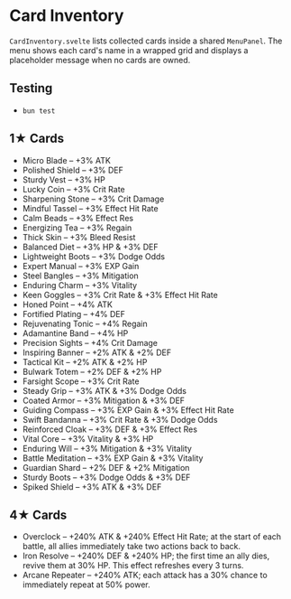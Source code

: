 # Card Inventory

`CardInventory.svelte` lists collected cards inside a shared `MenuPanel`. The
menu shows each card's name in a wrapped grid and displays a placeholder message
when no cards are owned.

## Testing
- `bun test`
## 1★ Cards
- Micro Blade – +3% ATK
- Polished Shield – +3% DEF
- Sturdy Vest – +3% HP
- Lucky Coin – +3% Crit Rate
- Sharpening Stone – +3% Crit Damage
- Mindful Tassel – +3% Effect Hit Rate
- Calm Beads – +3% Effect Res
- Energizing Tea – +3% Regain
- Thick Skin – +3% Bleed Resist
- Balanced Diet – +3% HP & +3% DEF
- Lightweight Boots – +3% Dodge Odds
- Expert Manual – +3% EXP Gain
- Steel Bangles – +3% Mitigation
- Enduring Charm – +3% Vitality
- Keen Goggles – +3% Crit Rate & +3% Effect Hit Rate
- Honed Point – +4% ATK
- Fortified Plating – +4% DEF
- Rejuvenating Tonic – +4% Regain
- Adamantine Band – +4% HP
- Precision Sights – +4% Crit Damage
- Inspiring Banner – +2% ATK & +2% DEF
- Tactical Kit – +2% ATK & +2% HP
- Bulwark Totem – +2% DEF & +2% HP
- Farsight Scope – +3% Crit Rate
- Steady Grip – +3% ATK & +3% Dodge Odds
- Coated Armor – +3% Mitigation & +3% DEF
- Guiding Compass – +3% EXP Gain & +3% Effect Hit Rate
- Swift Bandanna – +3% Crit Rate & +3% Dodge Odds
- Reinforced Cloak – +3% DEF & +3% Effect Res
- Vital Core – +3% Vitality & +3% HP
- Enduring Will – +3% Mitigation & +3% Vitality
- Battle Meditation – +3% EXP Gain & +3% Vitality
- Guardian Shard – +2% DEF & +2% Mitigation
- Sturdy Boots – +3% Dodge Odds & +3% DEF
- Spiked Shield – +3% ATK & +3% DEF

## 4★ Cards
- Overclock – +240% ATK & +240% Effect Hit Rate; at the start of each battle, all allies immediately take two actions back to back.
- Iron Resolve – +240% DEF & +240% HP; the first time an ally dies, revive them at 30% HP. This effect refreshes every 3 turns.
- Arcane Repeater – +240% ATK; each attack has a 30% chance to immediately repeat at 50% power.
